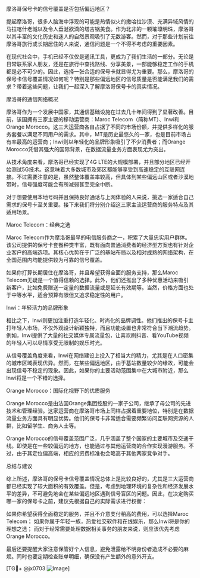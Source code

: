 摩洛哥保号卡的信号覆盖是否包括偏远地区？

提起摩洛哥，很多人脑海中浮现的可能是热情似火的撒哈拉沙漠、充满异域风情的马拉喀什老城以及令人垂涎欲滴的塔吉锅美食。作为北非的一颗璀璨明珠，摩洛哥以其丰富的文化历史和迷人的自然景观吸引了无数游客。然而，对于那些计划前往摩洛哥旅行或长期居住的人来说，通信问题是一个不得不考虑的重要因素。

在现代社会中，手机已经不仅仅是通讯工具，更成为了我们生活的一部分。无论是日常联系家人朋友，还是在旅行中查找路线、分享美景，一部能够稳定工作的手机都是必不可少的。因此，选择一张合适的保号卡就显得尤为重要。那么，摩洛哥的保号卡信号覆盖情况如何呢？特别是那些偏远地区的信号质量是否能满足我们的需求？带着这些问题，让我们一起深入了解摩洛哥保号卡的真实情况。

摩洛哥的通信网络概况

摩洛哥作为一个发展中国家，其通信基础设施在过去几十年间得到了显著改善。目前，该国拥有三家主要的移动运营商：Maroc Telecom（简称MT）、Inwi和Orange Morocco。这三大运营商各自占据了不同的市场份额，并提供多样化的服务套餐以满足不同用户的需求。其中，MT是历史最悠久的一家，也是目前市场占有率最高的运营商；Inwi则以年轻化的品牌形象吸引了不少消费者；而Orange Morocco凭借其强大的国际背景，在数据流量业务方面表现尤为突出。

从技术角度来看，摩洛哥已经实现了4G LTE的大规模部署，并且部分地区已经开始测试5G技术。这意味着大多数城市及郊区都能够享受到高速稳定的互联网连接。不过需要注意的是，虽然整体覆盖率较高，但具体到某些偏远山区或者沙漠地带时，信号强度可能会有所减弱甚至完全中断。

对于想要使用本地号码并且保持良好通话与上网体验的人来说，挑选一家适合自己需求的保号卡至关重要。接下来我们将分别介绍这三家主流运营商的服务特点及其适用场景。

Maroc Telecom：经典之选

Maroc Telecom作为摩洛哥最早的电信服务商之一，积累了大量忠实用户群体。该公司提供的保号卡套餐种类丰富，既有面向普通消费者的经济型方案也有针对企业客户的高端选项。其核心优势在于广泛的基站布局以及相对成熟的网络架构，在全国范围内均能提供较为可靠的信号覆盖。

如果你打算长期居住在摩洛哥，并且希望获得全面的服务支持，那么Maroc Telecom无疑是一个值得信赖的选择。此外，他们还推出了多种优惠活动来吸引新客户，比如免费赠送一定量的数据流量或是延长有效期等。当然，价格方面也处于中等水平，适合预算有限但又追求稳定性的用户。

Inwi：年轻活力的品牌形象

相比之下，Inwi则更加注重打造年轻化、时尚化的品牌调性。他们推出的保号卡主打年轻人市场，不仅外观设计新颖独特，而且功能设置也非常符合当下潮流趋势。例如，Inwi提供了大量的社交媒体专属流量包，让喜欢刷抖音、看YouTube视频的年轻人可以尽情享受无限制的娱乐时光。

从信号覆盖角度来看，Inwi在网络建设上投入了相当大的精力，尤其是在人口密集的城市区域表现优异。然而，在某些偏远地区，由于基站数量较少的缘故，可能会出现信号不稳定的现象。因此，如果你的主要活动范围集中在大城市附近，那么Inwi将是一个不错的选择。

Orange Morocco：国际化视野下的优质服务

Orange Morocco是由法国Orange集团控股的一家子公司，继承了母公司的先进技术和管理经验。这家运营商在摩洛哥市场上同样占据着重要地位，特别是在数据流量业务方面具有明显优势。他们的保号卡非常适合需要频繁访问互联网资源的人群，比如留学生、商务人士等。

Orange Morocco的信号覆盖范围广泛，几乎涵盖了整个国家的主要城市及交通干线。即使是在一些较偏远的地方，也能通过与其他运营商的合作实现漫游服务。不过，由于其定位偏高端，相应的资费标准也会略高于其他两家竞争对手。

总结与建议

综上所述，摩洛哥的保号卡信号覆盖情况总体上是比较良好的，尤其是三大运营商都已经实现了较大面积的有效覆盖。但是，考虑到地理环境的复杂性和经济发展水平的差异，不可避免地会在某些偏远地区遇到信号盲区的问题。因此，在决定购买哪一家的保号卡之前，建议先根据自己的实际需求进行权衡：

如果你希望获得全面稳定的服务，并且不介意支付稍高的费用，可以选择Maroc Telecom；
如果你属于年轻一族，热爱社交软件和在线娱乐，那么Inwi将是你的理想之选；
而对于经常需要处理数据相关事务的朋友来说，则应该优先考虑Orange Morocco。

最后还要提醒大家注意保管好个人信息，避免泄露给不明身份者造成不必要的麻烦。同时也要定期检查账单明细，确保没有产生额外的意外开支。

[TG💪+ @jx0703 ![Image](https://github.com/user-attachments/assets/dbca1d08-cadb-493c-b0ec-ad6f7a83f270)]